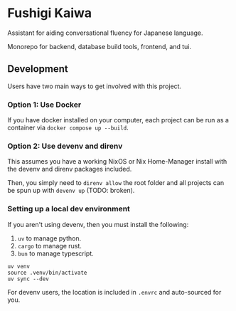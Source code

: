 # Fushigi Kaiwa

Assistant for aiding conversational fluency for Japanese language.

Monorepo for backend, database build tools, frontend, and tui.

## Development

Users have two main ways to get involved with this project.

### Option 1: Use Docker

If you have docker installed on your computer, each project can be run as a container via `docker compose up --build`.

### Option 2: Use devenv and direnv

This assumes you have a working NixOS or Nix Home-Manager install with the devenv and direnv packages included.

Then, you simply need to `direnv allow` the root folder and all projects can be spun up with `devenv up` (TODO: broken).

### Setting up a local dev environment

If you aren't using devenv, then you must install the following:

1. `uv` to manage python.
2. `cargo` to manage rust.
3. `bun` to manage typescript.

```shell On sourcing the python virtual environment for IDE
uv venv
source .venv/bin/activate
uv sync --dev
```

For devenv users, the location is included in `.envrc` and auto-sourced for you.
